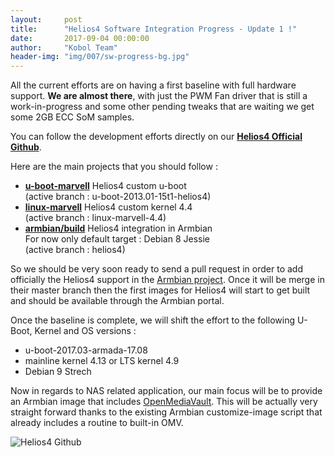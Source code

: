 ```yaml
---
layout:     post
title:      "Helios4 Software Integration Progress - Update 1 !"
date:       2017-09-04 00:00:00
author:     "Kobol Team"
header-img: "img/007/sw-progress-bg.jpg"
---
```


<p>
All the current efforts are on having a first baseline with full hardware support. <b>We are almost there</b>, with just the PWM Fan driver that is still a work-in-progress and some other pending tweaks that are waiting we get some 2GB ECC SoM samples.
<p>

<p>
You can follow the development efforts directly on our <b><a href="https://github.com/helios-4" target="_blank">Helios4 Official Github</a></b>.
</p>

<p>
Here are the main projects that you should follow :
<ul>
<li>
<b><a href="https://github.com/helios-4/u-boot-marvell" target="_blank">u-boot-marvell</a></b> Helios4 custom u-boot<br>
(active branch : u-boot-2013.01-15t1-helios4)
</li>
<li>
<b><a href="https://github.com/helios-4/linux-marvell" target="_blank">linux-marvell</a></b> Helios4 custom kernel 4.4<br>
(active branch : linux-marvell-4.4)
</li>
<li>
<b><a href="https://github.com/helios-4/build" target="_blank">armbian/build</a></b> Helios4 integration in Armbian<br>
For now only default target : Debian 8 Jessie<br>
(active branch : helios4)
</li>
</ul>
</p>

<p>
So we should be very soon ready to send a pull request in order to add officially the Helios4 support in the <a href="https://www.armbian.com">Armbian project</a>. Once it will be merge in their master branch then the first images for Helios4 will start to get built and should be available through the Armbian portal.
</p>

<p>
Once the baseline is complete, we will shift the effort to the following U-Boot, Kernel and OS versions :
<ul>
<li>u-boot-2017.03-armada-17.08</li>
<li>mainline kernel 4.13 or LTS kernel 4.9</li>
<li>Debian 9 Strech</li>
</ul>
</p>

<p>
Now in regards to NAS related application, our main focus will be to provide an Armbian image that includes <a href="https://www.openmediavault.org/">OpenMediaVault</a>. This will be actually very straight forward thanks to the existing Armbian customize-image script that already includes a routine to built-in OMV.
</p>

<p>
<img src="{{ site.baseurl }}/img/007/helios-4-github.png" alt="Helios4 Github">
</p>

